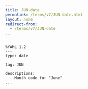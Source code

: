 ```yaml
---
title: JUN-date
permalink: /terms/v7/JUN-date.html
layout: none
redirect-from:
  - /terms/v7/JUN-date
...
```


```

%YAML 1.2
---
type: date

tag: JUN

descriptions:
  - Month code for "June"
...

```